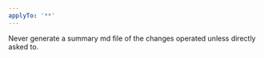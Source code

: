 ```yaml
---
applyTo: '**'
---
```

Never generate a summary md file of the changes operated unless directly asked to.
